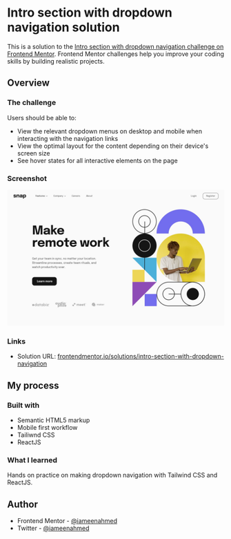 # Intro section with dropdown navigation solution

This is a solution to the [Intro section with dropdown navigation challenge on Frontend Mentor](https://www.frontendmentor.io/challenges/intro-section-with-dropdown-navigation-ryaPetHE5). Frontend Mentor challenges help you improve your coding skills by building realistic projects.

## Overview

### The challenge

Users should be able to:

- View the relevant dropdown menus on desktop and mobile when interacting with the navigation links
- View the optimal layout for the content depending on their device's screen size
- See hover states for all interactive elements on the page

### Screenshot

![Desktop Design](./design/desktop-design.jpg)

### Links

- Solution URL: [frontendmentor.io/solutions/intro-section-with-dropdown-navigation](https://www.frontendmentor.io/solutions/intro-section-with-dropdown-navigation-zAj0LGUc02)

## My process

### Built with

- Semantic HTML5 markup
- Mobile first workflow
- Tailiwnd CSS
- ReactJS

### What I learned

Hands on practice on making dropdown navigation with Tailwind CSS and ReactJS.

## Author

- Frontend Mentor - [@iameenahmed](https://www.frontendmentor.io/profile/iameenahmed)
- Twitter - [@iameenahmed](https://www.twitter.com/iameenahmed)
